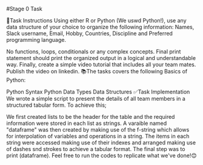 #Stage 0 Task

📌Task Instructions Using either R or Python (We uswd Python!), use any data structure of your choice to organize the following information: Names, Slack username, Email, Hobby, Countries, Discipline and Preferred programming language.

No functions, loops, conditionals or any complex concepts.
Final print statement should print the organized output in a logical and understandable way.
Finally, create a simple video tutorial that includes all your team mates. Publish the video on linkedin.
📚The tasks covers the following Basics of Python:

Python Syntax
Python Data Types
Data Structures
✅Task Implementation We wrote a simple script to present the details of all team members in a structured tabular form. To achieve this;

We first created lists to be the header for the table and the required information were stored in each list as strings.
A varaible named "dataframe" was then created by making use of the f-string which allows for interpolation of variables and operations in a string.
The items in each string were accessed making use of their indexes and arranged making use of dashes snd strokes to achieve a tabular format.
The final step was to print (dataframe).
Feel free to run the codes to replicate what we've done!😊
